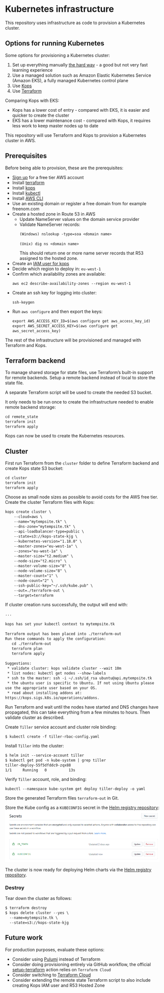 # Kubernetes infrastructure
This repository uses infrastructure as code to provision
a Kubernetes cluster.

## Options for running Kubernetes
Some options for provisioning a Kubernetes cluster:
1. Set up everything manually
[the hard way](https://napo.io/posts/kubernetes-the-real-hard-way-on-aws/) - 
a good but not very fast learning experience
2. Use a managed solution such as Amazon Elastic Kubernetes Service (Amazon EKS),
a fully managed Kubernetes control plane
3. Use [Kops](https://kops.sigs.k8s.io/)
4. Use [Terraform](https://www.terraform.io/)

Comparing Kops with EKS:
* Kops has a lower cost of entry - compared with EKS, it is easier and quicker to
create the cluster
* EKS has a lower maintenance cost - compared with Kops, it requires less work
to keep master nodes up to date

This repository will use Terraform and Kops to
provision a Kubernetes cluster in AWS.

## Prerequisites
Before being able to provision, these are the prerequisites:
* [Sign up](https://aws.amazon.com/free) for a free tier AWS account
* Install [terraform](https://learn.hashicorp.com/tutorials/terraform/install-cli)
* Install [kops](https://github.com/kubernetes/kops#installing)
* Install [kubectl](https://kubernetes.io/docs/tasks/tools/install-kubectl/)
* Install [AWS CLI](https://aws.amazon.com/cli/)
* Use an existing domain or register a free domain from for example freenom.com
* Create a hosted zone in Route 53 in AWS
  * Update NameServer values on the domain service provider
  * Validate NameServer records:
    ```
    (Windows) nslookup -type=soa <domain name>
  
    (Unix) dig ns <domain name>
    ```
    This should return one or more name server records that R53
    assigned to the hosted zone.
* Create an [IAM user for kops](https://github.com/kubernetes/kops/blob/master/docs/getting_started/aws.md#setup-iam-user)
* Decide which region to deploy in: `eu-west-1`
* Confirm which availability zones are available:
  ```
  aws ec2 describe-availability-zones --region eu-west-1
  ```
* Create an ssh key for logging into cluster:
  ```
  ssh-keygen
  ```
* Run `aws configure` and then export the keys:
  ```
  export AWS_ACCESS_KEY_ID=$(aws configure get aws_access_key_id)
  export AWS_SECRET_ACCESS_KEY=$(aws configure get aws_secret_access_key)
  ```

The rest of the infrastructure will be provisioned and
managed with Terraform and Kops.

## Terraform backend
To manage shared storage for state files, use Terraform’s built-in support for remote backends.
Setup a remote backend instead of local to store the state file.

A separate Terraform script will be used to create the needed S3 bucket.

It only needs to be run once to create the infrastructure
needed to enable remote backend storage:
```
cd remote_state
terraform init
terraform apply
```

Kops can now be used to create the Kubernetes resources.

## Cluster
First run Terraform from the `cluster` folder to
define Terraform backend and create Kops state S3 bucket:
```
cd cluster
terraform init
terraform apply
```

Choose as small node sizes as possible to avoid costs for the AWS free tier.
Create the cluster Terraform files with Kops:
```
kops create cluster \
    --cloud=aws \
    --name="mytempsite.tk" \
    --dns-zone="mytempsite.tk" \
    --api-loadbalancer-type=public \
    --state=s3://kops-state-kjg \
    --kubernetes-version="1.18.0" \
    --master-zones="eu-west-1a" \
    --zones="eu-west-1a" \
    --master-size="t2.medium" \
    --node-size="t2.micro" \
    --master-volume-size="8" \
    --node-volume-size="8" \
    --master-count="1" \
    --node-count="2" \
    --ssh-public-key="~/.ssh/kube.pub" \
    --out=./terraform-out \
    --target=terraform
```

If cluster creation runs successfully, the output will end with:
```
...

kops has set your kubectl context to mytempsite.tk

Terraform output has been placed into ./terraform-out
Run these commands to apply the configuration:
   cd ./terraform-out
   terraform plan
   terraform apply

Suggestions:
 * validate cluster: kops validate cluster --wait 10m
 * list nodes: kubectl get nodes --show-labels
 * ssh to the master: ssh -i ~/.ssh/id_rsa ubuntu@api.mytempsite.tk
 * the ubuntu user is specific to Ubuntu. If not using Ubuntu please use the appropriate user based on your OS.
 * read about installing addons at: https://kops.sigs.k8s.io/operations/addons.
```

Run Terraform and wait until the nodes have started and DNS changes
have propagated, this can take everything from a few minutes to hours. Then validate cluster as described.

Create `Tiller` service account and cluster role binding:
```
$ kubectl create -f tiller-rbac-config.yaml
```

Install `Tiller` into the cluster:
```
$ helm init --service-account tiller
$ kubectl get pod -n kube-system | grep tiller
tiller-deploy-55f5dfddc9-zqx88                                        1/1     Running   0          13s
```

Verify `Tiller` account, role, and binding:
```
kubectl --namespace kube-system get deploy tiller-deploy -o yaml
```

Store the generated Terraform files `terraform-out` in Git.

Store the Kube config as a `KUBECONFIG` secret in the [Helm registry repository](https://github.com/karl-johan-grahn/helm-registry):
![KUBECONFIG secret](kubeconfig_gh_secret.png)

The cluster is now ready for deploying Helm charts via the [Helm registry repository](https://github.com/karl-johan-grahn/helm-registry).

### Destroy
Tear down the cluster as follows:
```
$ terraform destroy
$ kops delete cluster --yes \
  --name=mytempsite.tk \
  --state=s3://kops-state-kjg
```

## Future work
For production purposes, evaluate these options:
* Consider using [Pulumi](https://www.pulumi.com/) instead of Terraform
* Consider doing provisioning entirely via GitHub workflow,
the official [setup-terraform](https://github.com/marketplace/actions/hashicorp-setup-terraform)
action relies on `Terraform Cloud`
* Consider switching to [Terraform Cloud](https://app.terraform.io/)
* Consider extending the remote state Terraform script to also include creating Kops IAM user and R53 Hosted Zone